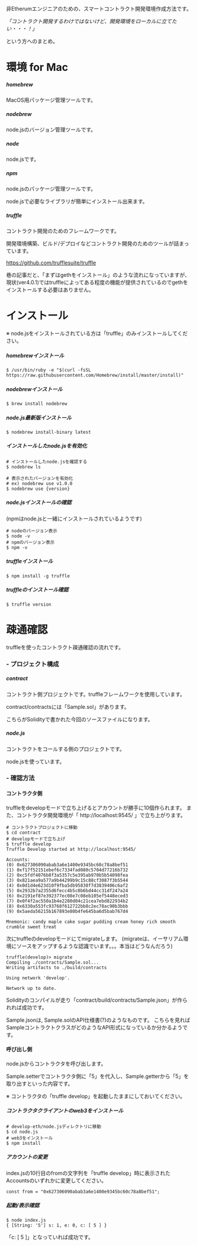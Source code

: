 
非Etherumエンジニアのための、スマートコントラクト開発環境作成方法です。

_「コントラクト開発するわけではないけど、開発環境をローカルに立てたい・・・！」_

という方へのまとめ。


# 環境 for Mac

##### homebrew
MacOS用パッケージ管理ツールです。

##### nodebrew
node.jsのバージョン管理ツールです。

##### node
node.jsです。

##### npm
node.jsのパッケージ管理ツールです。

node.jsで必要なライブラリが簡単にインストール出来ます。

##### truffle
コントラクト開発のためのフレームワークです。

開発環境構築、ビルド/デプロイなどコントラクト開発のためのツールが詰まっています。

https://github.com/trufflesuite/truffle

巷の記事だと、「まずはgethをインストール」のような流れになっていますが、
現状(ver4.0.1)ではtruffleによってある程度の機能が提供されているのでgethをインストールする必要はありません。


# インストール

※ node.jsをインストールされている方は「truffle」のみインストールしてください。

##### homebrewインストール
```
$ /usr/bin/ruby -e "$(curl -fsSL https://raw.githubusercontent.com/Homebrew/install/master/install)"
```

##### nodebrewインストール
```
$ brew install nodebrew
```

##### node.js最新版インストール
```
$ nodebrew install-binary latest
```

##### インストールしたnode.jsを有効化
```
# インストールしたnode.jsを確認する
$ nodebrew ls

# 表示されたバージョンを有効化
# ex) nodebrew use v1.0.0
$ nodebrew use {version}
```

##### node.jsインストールの確認

(npmはnode.jsと一緒にインストールされているようです)
```
# nodeのバージョン表示
$ node -v
# npmのバージョン表示
$ npm -v
```

##### truffleインストール
```
$ npm install -g truffle
```

##### truffleのインストール確認
```
$ truffle version
```


# 疎通確認

truffleを使ったコントラクト疎通確認の流れです。


### - プロジェクト構成

##### contract
コントラクト側プロジェクトです。truffleフレームワークを使用しています。

contract/contractsには「Sample.sol」があります。

こちらがSolidityで書かれた今回のソースファイルになります。

##### node.js
コントラクトをコールする側のプロジェクトです。

node.jsを使っています。


### - 確認方法

#### コントラクタ側

truffleをdevelopモードで立ち上げるとアカウントが勝手に10個作られます。
また、コントラクタ開発環境が「 http://localhost:9545/ 」で立ち上がります。

```
# コントラクトプロジェクトに移動
$ cd contract
# developモードで立ち上げ
$ truffle develop
Truffle Develop started at http://localhost:9545/

Accounts:
(0) 0x627306090abab3a6e1400e9345bc60c78a8bef51
(1) 0xf17f52151ebef6c7334fad080c5704d77216b732
(2) 0xc5fdf4076b8f3a5357c5e395ab970b5b54098fea
(3) 0x821aea9a577a9b44299b9c15c88cf3087f3b5544
(4) 0x0d1d4e623d10f9fba5db95830f7d3839406c6af2
(5) 0x2932b7a2355d6fecc4b5c0b6bd44cc31df247a24
(6) 0x2191ef87e392377ec08e7c08eb105ef5448eced3
(7) 0x0f4f2ac550a1b4e2280d04c21cea7ebd822934b2
(8) 0x6330a553fc93768f612722bb8c2ec78ac90b3bbb
(9) 0x5aeda56215b167893e80b4fe645ba6d5bab767d4

Mnemonic: candy maple cake sugar pudding cream honey rich smooth crumble sweet treat
```

次にtruffleのdevelopモードにてmigrateします。
(migrateは、イーサリアム環境にソースをアップするような認識でいます。。。本当はどうなんだろう)

```
truffle(develop)> migrate
Compiling ./contracts/Sample.sol...
Writing artifacts to ./build/contracts

Using network 'develop'.

Network up to date.
```

Solidityのコンパイルが走り「contract/build/contracts/Sample.json」が作られれば成功です。

Sample.jsonは, Sample.solのAPI仕様書(?)のようなものです。
こちらを見ればSampleコントラクトクラスがどのようなAPI形式になっているか分かるようです。


#### 呼び出し側

node.jsからコントラクタを呼び出します。

Sample.setterでコントラクタ側に「5」を代入し、Sample.getterから「5」を取り出すといった内容です。

※ コントラクタの「truffle develop」を起動したままにしておいてください。

##### コントラクタクライアントのweb3をインストール
```
# develop-eth/node.jsディレクトリに移動
$ cd node.js
# web3をインストール
$ npm install
```

##### アカウントの変更

index.jsの10行目のfromの文字列を「truffle develop」時に表示されたAccountsのいずれかに変更してください。
```
const from = "0x627306090abab3a6e1400e9345bc60c78a8bef51";
```

##### 起動/表示確認
```
$ node index.js
{ [String: '5'] s: 1, e: 0, c: [ 5 ] }
```
「c: [ 5 ]」となっていれば成功です。
